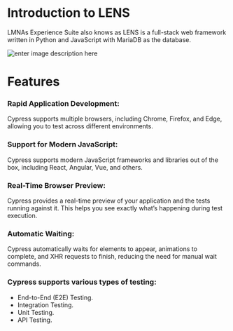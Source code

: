 #  **Introduction to LENS**  
  
LMNAs Experience Suite also knows as LENS is a full-stack web framework written in Python and JavaScript with MariaDB as the database. 

![enter image description here](https://miro.medium.com/v2/resize:fit:785/1*uBf3SgcGi-I6Sml9aG10kw.png)  
  

#  **Features**  
  

### Rapid Application Development:
  

Cypress supports multiple browsers, including Chrome, Firefox, and Edge, allowing you to test across different environments.  
  

### Support for Modern JavaScript:  
  

Cypress supports modern JavaScript frameworks and libraries out of the box, including React, Angular, Vue, and others.  
  

### Real-Time Browser Preview:  
  

Cypress provides a real-time preview of your application and the tests running against it. This helps you see exactly what’s happening during test execution.  
  

### Automatic Waiting:  
  

Cypress automatically waits for elements to appear, animations to   
complete, and XHR requests to finish, reducing the need for manual wait commands.  
  
### Cypress supports various types of testing:  

-   End-to-End (E2E) Testing.  
-   Integration Testing.  
-   Unit Testing.  
-   API Testing.  
<!--stackedit_data:
eyJoaXN0b3J5IjpbMjEyNjg4MjQ2LDEyMTI2NTkwNTIsLTYwOT
k3ODg5NiwxMzI1ODkwNzcxLDU5NTIzMTg3OSwyMTE3MDg2NDMs
MTMyMTE3Mzk3MF19
-->